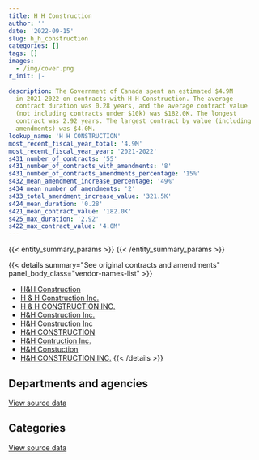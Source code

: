 ```yaml
---
title: H H Construction
author: ''
date: '2022-09-15'
slug: h_h_construction
categories: []
tags: []
images:
  - /img/cover.png
r_init: |-
  
description: The Government of Canada spent an estimated $4.9M
  in 2021-2022 on contracts with H H Construction. The average
  contract duration was 0.28 years, and the average contract value
  (not including contracts under $10k) was $182.0K. The longest
  contract was 2.92 years. The largest contract by value (including
  amendments) was $4.0M.
lookup_name: 'H H CONSTRUCTION'
most_recent_fiscal_year_total: '4.9M'
most_recent_fiscal_year_year: '2021-2022'
s431_number_of_contracts: '55'
s431_number_of_contracts_with_amendments: '8'
s431_number_of_contracts_amendments_percentage: '15%'
s432_mean_amendment_increase_percentage: '49%'
s434_mean_number_of_amendments: '2'
s433_total_amendment_increase_value: '321.5K'
s424_mean_duration: '0.28'
s421_mean_contract_value: '182.0K'
s425_max_duration: '2.92'
s422_max_contract_value: '4.0M'
---
```


<script src="/rmarkdown-libs/htmlwidgets/htmlwidgets.js"></script>
<link href="/rmarkdown-libs/datatables-css/datatables-crosstalk.css" rel="stylesheet" />
<script src="/rmarkdown-libs/datatables-binding/datatables.js"></script>
<script src="/rmarkdown-libs/jquery/jquery-3.6.0.min.js"></script>
<link href="/rmarkdown-libs/dt-core-bootstrap/css/dataTables.bootstrap.min.css" rel="stylesheet" />
<link href="/rmarkdown-libs/dt-core-bootstrap/css/dataTables.bootstrap.extra.css" rel="stylesheet" />
<script src="/rmarkdown-libs/dt-core-bootstrap/js/jquery.dataTables.min.js"></script>
<script src="/rmarkdown-libs/dt-core-bootstrap/js/dataTables.bootstrap.min.js"></script>
<link href="/rmarkdown-libs/crosstalk/css/crosstalk.min.css" rel="stylesheet" />
<script src="/rmarkdown-libs/crosstalk/js/crosstalk.min.js"></script>
<script src="/rmarkdown-libs/htmlwidgets/htmlwidgets.js"></script>
<link href="/rmarkdown-libs/datatables-css/datatables-crosstalk.css" rel="stylesheet" />
<script src="/rmarkdown-libs/datatables-binding/datatables.js"></script>
<script src="/rmarkdown-libs/jquery/jquery-3.6.0.min.js"></script>
<link href="/rmarkdown-libs/dt-core-bootstrap/css/dataTables.bootstrap.min.css" rel="stylesheet" />
<link href="/rmarkdown-libs/dt-core-bootstrap/css/dataTables.bootstrap.extra.css" rel="stylesheet" />
<script src="/rmarkdown-libs/dt-core-bootstrap/js/jquery.dataTables.min.js"></script>
<script src="/rmarkdown-libs/dt-core-bootstrap/js/dataTables.bootstrap.min.js"></script>
<link href="/rmarkdown-libs/crosstalk/css/crosstalk.min.css" rel="stylesheet" />
<script src="/rmarkdown-libs/crosstalk/js/crosstalk.min.js"></script>

{{< entity_summary_params >}}
{{< /entity_summary_params >}}

{{< details summary="See original contracts and amendments" panel_body_class="vendor-names-list" >}}
- [H&H Construction](https://search.open.canada.ca/en/ct/?sort=contract_value_f%20desc&page=1&search_text=%22H%26H%20Construction%22)
- [H & H Construction Inc.](https://search.open.canada.ca/en/ct/?sort=contract_value_f%20desc&page=1&search_text=%22H%20%26%20H%20Construction%20Inc.%22)
- [H & H CONSTRUCTION INC.](https://search.open.canada.ca/en/ct/?sort=contract_value_f%20desc&page=1&search_text=%22H%20%26%20H%20CONSTRUCTION%20INC.%22)
- [H&H Construction Inc.](https://search.open.canada.ca/en/ct/?sort=contract_value_f%20desc&page=1&search_text=%22H%26H%20Construction%20Inc.%22)
- [H&H Construction Inc](https://search.open.canada.ca/en/ct/?sort=contract_value_f%20desc&page=1&search_text=%22H%26H%20Construction%20Inc%22)
- [H&H CONSTRUCTION](https://search.open.canada.ca/en/ct/?sort=contract_value_f%20desc&page=1&search_text=%22H%26H%20CONSTRUCTION%22)
- [H&H Contruction Inc.](https://search.open.canada.ca/en/ct/?sort=contract_value_f%20desc&page=1&search_text=%22H%26H%20Contruction%20Inc.%22)
- [H&H Constuction](https://search.open.canada.ca/en/ct/?sort=contract_value_f%20desc&page=1&search_text=%22H%26H%20Constuction%22)
- [H&H CONSTRUCTION INC.](https://search.open.canada.ca/en/ct/?sort=contract_value_f%20desc&page=1&search_text=%22H%26H%20CONSTRUCTION%20INC.%22)
{{< /details >}}

## Departments and agencies

<div id="htmlwidget-1" style="width:100%;height:auto;" class="datatables html-widget"></div>
<script type="application/json" data-for="htmlwidget-1">{"x":{"style":"bootstrap","filter":"none","vertical":false,"data":[["<a href=\"/departments/dnd-mdn/\">National Defence<\/a>","<a href=\"/departments/nrcan-rncan/\">Natural Resources Canada<\/a>"],[2028929.88,null],[1446193.97,34025.43],[863557.61,38777.45],[4918540.22,null]],"container":"<table class=\"table table-striped table-hover row-border order-column display\">\n  <thead>\n    <tr>\n      <th>Department<\/th>\n      <th>2018-2019<\/th>\n      <th>2019-2020<\/th>\n      <th>2020-2021<\/th>\n      <th>2021-2022<\/th>\n    <\/tr>\n  <\/thead>\n<\/table>","options":{"order":[[4,"desc"]],"pageLength":10,"autoWidth":true,"columnDefs":[{"targets":1,"render":"function(data, type, row, meta) {\n    return type !== 'display' ? data : DTWidget.formatCurrency(data, \"$\", 2, 3, \",\", \".\", true, null);\n  }"},{"targets":2,"render":"function(data, type, row, meta) {\n    return type !== 'display' ? data : DTWidget.formatCurrency(data, \"$\", 2, 3, \",\", \".\", true, null);\n  }"},{"targets":3,"render":"function(data, type, row, meta) {\n    return type !== 'display' ? data : DTWidget.formatCurrency(data, \"$\", 2, 3, \",\", \".\", true, null);\n  }"},{"targets":4,"render":"function(data, type, row, meta) {\n    return type !== 'display' ? data : DTWidget.formatCurrency(data, \"$\", 2, 3, \",\", \".\", true, null);\n  }"},{"width":"16%","targets":[1,2,3,4]},{"className":"dt-right","targets":[1,2,3,4]}],"orderClasses":false}},"evals":["options.columnDefs.0.render","options.columnDefs.1.render","options.columnDefs.2.render","options.columnDefs.3.render"],"jsHooks":[]}</script>
<p class="text-right">
<a href="https://github.com/GoC-Spending/contracts-data/tree/main/data/out/vendors/h_h_construction/summary_by_fiscal_year_by_department.csv" class="source-data-link btn btn-link">View source data</a>
</p>

## Categories

<div id="htmlwidget-2" style="width:100%;height:auto;" class="datatables html-widget"></div>
<script type="application/json" data-for="htmlwidget-2">{"x":{"style":"bootstrap","filter":"none","vertical":false,"data":[["<a href=\"/categories/facilities_and_construction/\">Facilities and construction<\/a>","<a href=\"/categories/defence/\">Defence<\/a>","<a href=\"/categories/professional_services/\">Professional services<\/a>"],[808075.28,null,1220854.6],[67281.33,null,1412938.07],[399104.08,null,503230.98],[177438.74,3983000,758101.48]],"container":"<table class=\"table table-striped table-hover row-border order-column display\">\n  <thead>\n    <tr>\n      <th>Category<\/th>\n      <th>2018-2019<\/th>\n      <th>2019-2020<\/th>\n      <th>2020-2021<\/th>\n      <th>2021-2022<\/th>\n    <\/tr>\n  <\/thead>\n<\/table>","options":{"order":[[4,"desc"]],"dom":"t","pageLength":30,"autoWidth":true,"columnDefs":[{"targets":1,"render":"function(data, type, row, meta) {\n    return type !== 'display' ? data : DTWidget.formatCurrency(data, \"$\", 2, 3, \",\", \".\", true, null);\n  }"},{"targets":2,"render":"function(data, type, row, meta) {\n    return type !== 'display' ? data : DTWidget.formatCurrency(data, \"$\", 2, 3, \",\", \".\", true, null);\n  }"},{"targets":3,"render":"function(data, type, row, meta) {\n    return type !== 'display' ? data : DTWidget.formatCurrency(data, \"$\", 2, 3, \",\", \".\", true, null);\n  }"},{"targets":4,"render":"function(data, type, row, meta) {\n    return type !== 'display' ? data : DTWidget.formatCurrency(data, \"$\", 2, 3, \",\", \".\", true, null);\n  }"},{"width":"16%","targets":[1,2,3,4]},{"className":"dt-right","targets":[1,2,3,4]}],"orderClasses":false,"lengthMenu":[10,25,30,50,100]}},"evals":["options.columnDefs.0.render","options.columnDefs.1.render","options.columnDefs.2.render","options.columnDefs.3.render"],"jsHooks":[]}</script>
<p class="text-right">
<a href="https://github.com/GoC-Spending/contracts-data/tree/main/data/out/vendors/h_h_construction/summary_by_fiscal_year_by_category.csv" class="source-data-link btn btn-link">View source data</a>
</p>
